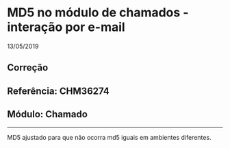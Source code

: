 # MD5 no módulo de chamados - interação por e-mail
13/05/2019
## Correção
## Referência: CHM36274
## Módulo: Chamado
***

MD5 ajustado para que não ocorra md5 iguais em ambientes diferentes.